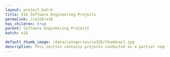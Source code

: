 ```yaml
---
layout: project_batch
title: E16 Software Engineering Projects
permalink: /co328/e16
has_children: true
parent: Software Engineering Projects
batch: e16

default_thumb_image: /data/categories/co328/thumbnail.jpg
description: This section contains projects conducted as a partial requirement to complete the course CO328 - Software Engineering. Usually, these projects are conducted by groups of 3 students. The course focus on using software architectures and software project management experience.
---
```

